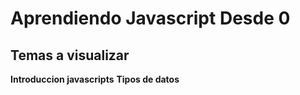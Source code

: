# Aprendiendo Javascript Desde 0
## Temas a visualizar
**Introduccion javascripts**
**Tipos de datos**